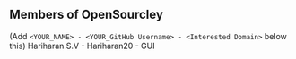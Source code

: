 ## Members of OpenSourcley

(Add `<YOUR_NAME> - <YOUR_GitHub Username> - <Interested Domain>` below this)
Hariharan.S.V     - Hariharan20            -  GUI
